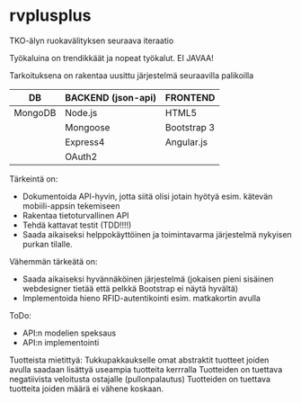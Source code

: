 rvplusplus
==========

TKO-älyn ruokavälityksen seuraava iteraatio

Työkaluina on trendikkäät ja nopeat työkalut. EI JAVAA!

Tarkoituksena on rakentaa uusittu järjestelmä seuraavilla palikoilla



| DB                | BACKEND (json-api)            | FRONTEND    |
| ----------------- | ----------------------------- | ----------- |
| MongoDB           | Node.js                       | HTML5       |
|                   | Mongoose                      | Bootstrap 3 |
|                   | Express4                      | Angular.js  |
|                   | OAuth2                        |             |




Tärkeintä on:
 - Dokumentoida API-hyvin, jotta siitä olisi jotain hyötyä esim. kätevän mobiili-appsin tekemiseen
 - Rakentaa tietoturvallinen API
 - Tehdä kattavat testit (TDD!!!!)
 - Saada aikaiseksi helppokäyttöinen ja toimintavarma järjestelmä nykyisen purkan tilalle.

Vähemmän tärkeätä on:
 - Saada aikaiseksi hyvännäköinen järjestelmä (jokaisen pieni sisäinen webdesigner tietää että pelkkä Bootstrap ei näytä hyvältä)
 - Implementoida hieno RFID-autentikointi esim. matkakortin avulla

ToDo:
 - API:n modelien speksaus
 - API:n implementointi

Tuotteista mietittyä:
	Tukkupakkaukselle omat abstraktit tuotteet joiden avulla saadaan lisättyä useampia tuotteita kerrralla
	Tuotteiden on tuettava negatiivista veloitusta ostajalle (pullonpalautus)
	Tuotteiden on tuettava tuotteita joiden määrä ei vähene koskaan.
